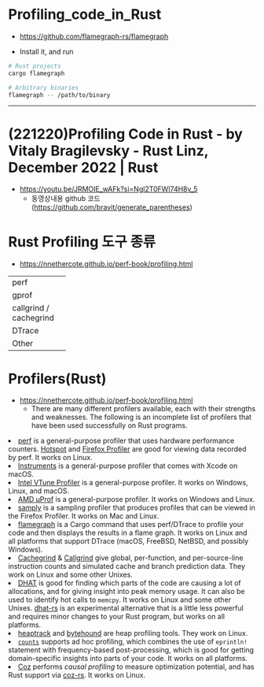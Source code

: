 # Profiling_code_in_Rust
- https://github.com/flamegraph-rs/flamegraph

- Install it, and run

```bash
# Rust projects
cargo flamegraph

# Arbitrary binaries
flamegraph -- /path/to/binary
```

<hr />


# (221220)Profiling Code in Rust - by Vitaly Bragilevsky - Rust Linz, December 2022 | Rust
- https://youtu.be/JRMOIE_wAFk?si=Ngl2T0FWl74H8v_5
  - 동영상내용 github 코드(https://github.com/bravit/generate_parentheses)

# Rust Profiling 도구 종류
- https://nnethercote.github.io/perf-book/profiling.html

|||
|-|-|
|perf||
|gprof||
|callgrind / <br>cachegrind||
|DTrace||
|Other||

# Profilers(Rust)
- https://nnethercote.github.io/perf-book/profiling.html
  - There are many different profilers available, each with their strengths and weaknesses. The following is an incomplete list of profilers that have been used successfully on Rust programs.

<li><a href="https://perf.wiki.kernel.org/index.php/Main_Page">perf</a> is a general-purpose profiler that uses hardware performance counters.
<a href="https://github.com/KDAB/hotspot">Hotspot</a> and <a href="https://profiler.firefox.com/">Firefox Profiler</a> are good for viewing data recorded by perf.
It works on Linux.</li>
<li><a href="https://developer.apple.com/forums/tags/instruments">Instruments</a> is a general-purpose profiler that comes with Xcode on macOS.</li>
<li><a href="https://www.intel.com/content/www/us/en/developer/tools/oneapi/vtune-profiler.html">Intel VTune Profiler</a> is a general-purpose profiler. It works on Windows,
Linux, and macOS.</li>
<li><a href="https://developer.amd.com/amd-uprof/">AMD μProf</a> is a general-purpose profiler. It works on Windows and Linux.</li>
<li><a href="https://github.com/mstange/samply/">samply</a> is a sampling profiler that produces profiles that can be viewed
in the Firefox Profiler. It works on Mac and Linux.</li>
<li><a href="https://github.com/flamegraph-rs/flamegraph">flamegraph</a> is a Cargo command that uses perf/DTrace to profile your
code and then displays the results in a flame graph. It works on Linux and
all platforms that support DTrace (macOS, FreeBSD, NetBSD, and possibly
Windows).</li>
<li><a href="https://www.valgrind.org/docs/manual/cg-manual.html">Cachegrind</a> &amp; <a href="https://www.valgrind.org/docs/manual/cl-manual.html">Callgrind</a> give global, per-function, and per-source-line
instruction counts and simulated cache and branch prediction data. They work
on Linux and some other Unixes.</li>
<li><a href="https://www.valgrind.org/docs/manual/dh-manual.html">DHAT</a> is good for finding which parts of the code are causing a lot of
allocations, and for giving insight into peak memory usage. It can also be
used to identify hot calls to <code class="hljs">memcpy</code>. It works on Linux and some other
Unixes. <a href="https://github.com/nnethercote/dhat-rs/">dhat-rs</a> is an experimental alternative that is a little less
powerful and requires minor changes to your Rust program, but works on all
platforms.</li>
<li><a href="https://github.com/KDE/heaptrack">heaptrack</a> and <a href="https://github.com/koute/bytehound">bytehound</a> are heap profiling tools. They work on Linux.</li>
<li><a href="https://github.com/nnethercote/counts/"><code class="hljs">counts</code></a> supports ad hoc profiling, which combines the use of <code class="hljs">eprintln!</code>
statement with frequency-based post-processing, which is good for getting
domain-specific insights into parts of your code. It works on all platforms.</li>
<li><a href="https://github.com/plasma-umass/coz">Coz</a> performs <em>causal profiling</em> to measure optimization potential, and has
Rust support via <a href="https://github.com/plasma-umass/coz/tree/master/rust">coz-rs</a>. It works on Linux.</li>
